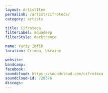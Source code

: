 ```yaml
---
layout: ArtistItem
permalink: /artist/cifroteca/
category: artists

title: Cifroteca
filterLabel: aquadeep
filterStyle: darktrance

name: Yuriy Iofik
location: Crimea, Ukraine

website: 
bandcamp: 
facebook: 
soundcloud: https://soundcloud.com/cifroteca
soundcloud-id: 728376
discogs: 
---
```

